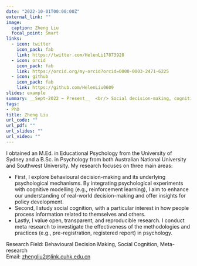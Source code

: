 ```yaml
---
date: "2022-10-01T00:00:00Z"
external_link: ""
image:
  caption: Zheng Liu
  focal_point: Smart
links:
  - icon: twitter
    icon_pack: fab
    link: https://twitter.com/HelenLi17873928
  - icon: orcid
    icon_pack: fab
    link: https://orcid.org/my-orcid?orcid=0000-0003-2471-6225
  - icon: github
    icon_pack: fab
    link: https://github.com/HelenLiu0609
slides: example
summary: __Sept-2022 ~ Present__  <br/> Social decision-making, cognitive modelling, Meta-research. <br/> Cat, coffee & garden lover.
tags: 
- PhD
title: Zheng Liu
url_code: ""
url_pdf: ""
url_slides: ""
url_video: ""
---
```

I obtained an M.Ed. in Educational Psychology from the University of Sydney and a B.Sc. in Psychology from both Australian National University and Southwest University. My research focuses on three main areas: 
- First, I explore behavioural decision-making and its underlying psychological mechanisms. By integrating psychological experiments with cognitive modelling (e.g., reinforcement learning), I aim to enhance our understanding of real-world decision-making and offer insights for policy development. 
- Second, I study social cognition, with a particular interest in how people process information related to themselves and others. 
- Lastly, I value open, transparent, and reproducible research. I conduct meta research to investigate the effectiveness of the methodologies and practices (e.g., pre-registration, registered report) in psychology.  


Research Field: Behavioural Decision Making, Social Cognition, Meta-research
<br>
Email: zhengliu2@link.cuhk.edu.cn

